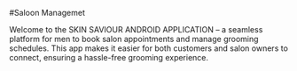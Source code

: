 #Saloon Managemet

Welcome to the SKIN SAVIOUR ANDROID APPLICATION – a seamless platform for men to book salon appointments and manage grooming schedules. This app makes it easier for both customers and salon owners to connect, ensuring a hassle-free grooming experience.
